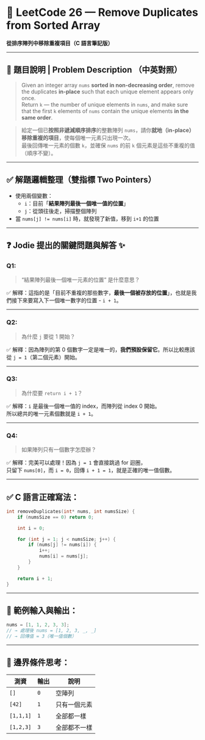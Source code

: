 
# 📘 LeetCode 26 — Remove Duplicates from Sorted Array
**從排序陣列中移除重複項目（C 語言筆記版）**

---

## 📝 題目說明 | Problem Description （中英對照）

> Given an integer array `nums` **sorted in non-decreasing order**, remove the duplicates **in-place** such that each unique element appears only once.  
> Return `k` — the number of unique elements in `nums`, and make sure that the first `k` elements of `nums` contain the unique elements **in the same order**.

> 給定一個已**按照非遞減順序排序**的整數陣列 `nums`，請你**就地（in-place）移除重複的項目**，使每個唯一元素只出現一次。  
> 最後回傳唯一元素的個數 `k`，並確保 `nums` 的前 `k` 個元素是這些不重複的值（順序不變）。

---

## ✅ 解題邏輯整理（雙指標 Two Pointers）

- 使用兩個變數：
  - `i`：目前「**結果陣列最後一個唯一值的位置**」
  - `j`：從頭往後走，掃描整個陣列
- 當 `nums[j] != nums[i]` 時，就發現了新值，移到 `i+1` 的位置

---

## ❓ Jodie 提出的關鍵問題與解答 ✨

### Q1:
> “結果陣列最後一個唯一元素的位置” 是什麼意思？

✅ 解釋：這指的是「目前不重複的那些數字，**最後一個被存放的位置**」，也就是我們接下來要寫入下一個唯一數字的位置 - `i + 1`。

---

### Q2:
> 為什麼 `j` 要從 1 開始？

✅ 解釋：因為陣列的第 0 個數字一定是唯一的，**我們預設保留它**。所以比較應該從 `j = 1`（第二個元素）開始。

---

### Q3:
> 為什麼要 `return i + 1`？

✅ 解釋：`i` 是最後一個唯一值的 index，而陣列從 index 0 開始。  
所以總共的唯一元素個數就是 `i + 1`。

---

### Q4:
> 如果陣列只有一個數字怎麼辦？

✅ 解釋：完美可以處理！因為 `j = 1` 會直接跳過 for 迴圈，  
只留下 `nums[0]`，而 `i = 0`，回傳 `i + 1 = 1`，就是正確的唯一值個數。

---

## ✅ C 語言正確寫法：

```c
int removeDuplicates(int* nums, int numsSize) {
    if (numsSize == 0) return 0;

    int i = 0;

    for (int j = 1; j < numsSize; j++) {
        if (nums[j] != nums[i]) {
            i++;
            nums[i] = nums[j];
        }
    }

    return i + 1;
}
```

---

## 🧪 範例輸入與輸出：

```c
nums = [1, 1, 2, 3, 3];
// → 處理後 nums = [1, 2, 3, _, _]
// → 回傳值 = 3（唯一值個數）
```

---

## 🎯 邊界條件思考：

| 測資         | 輸出 | 說明             |
|--------------|------|------------------|
| `[]`         | `0`  | 空陣列           |
| `[42]`       | `1`  | 只有一個元素     |
| `[1,1,1]`     | `1`  | 全部都一樣       |
| `[1,2,3]`     | `3`  | 全部都不一樣     |
